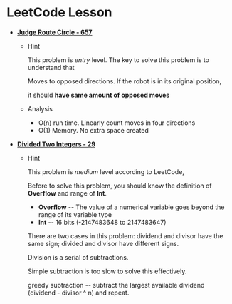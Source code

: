 # LeetCode Lesson



* **[Judge Route Circle - 657](https://leetcode.com/problems/judge-route-circle/description/)**
    * Hint
        
        This problem is *entry* level. The key to solve this problem is to understand that 
        
        Moves to opposed  directions. If the robot is in its original position, 
        
        it should **have same amount of opposed moves** 
    
    * Analysis
        * O(n) run time. Linearly count moves in four directions
        * O(1) Memory. No extra space created
         
 
 
* **[Divided Two Integers - 29](https://leetcode.com/problems/divide-two-integers/description/)**
    * Hint
        
        This problem is *medium* level according to LeetCode,
        
        Before to solve this problem, you should know the definition of **Overflow** and range of **Int**.
         
        * **Overflow** -- The value of a numerical variable goes beyond the range of its variable type
        * **Int** -- 16 bits (-2147483648 to 2147483647)
        
        There are two cases in this problem: dividend and divisor have the same sign; divided and divisor have different signs.
        
        Division is a serial of subtractions.
        
        Simple subtraction is too slow to solve this effectively.
        
        greedy subtraction -- subtract the largest available dividend (dividend - divisor ^ n) and repeat. 
        
        
    

     